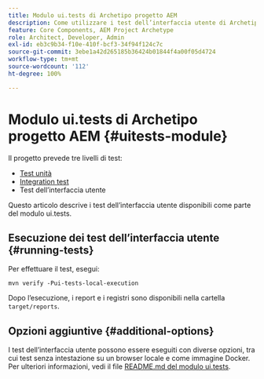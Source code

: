 ```yaml
---
title: Modulo ui.tests di Archetipo progetto AEM
description: Come utilizzare i test dell’interfaccia utente di Archetipo progetto AEM
feature: Core Components, AEM Project Archetype
role: Architect, Developer, Admin
exl-id: eb3c9b34-f10e-410f-bcf3-34f94f124c7c
source-git-commit: 3ebe1a42d265185b36424b01844f4a00f05d4724
workflow-type: tm+mt
source-wordcount: '112'
ht-degree: 100%

---
```


# Modulo ui.tests di Archetipo progetto AEM {#uitests-module}

Il progetto prevede tre livelli di test:

* [Test unità](core.md#unit-tests)
* [Integration test](ittests.md)
* Test dell’interfaccia utente

Questo articolo descrive i test dell’interfaccia utente disponibili come parte del modulo ui.tests.

## Esecuzione dei test dell’interfaccia utente {#running-tests}

Per effettuare il test, esegui:

```shell
mvn verify -Pui-tests-local-execution
```

Dopo l’esecuzione, i report e i registri sono disponibili nella cartella `target/reports`.

## Opzioni aggiuntive {#additional-options}

I test dell’interfaccia utente possono essere eseguiti con diverse opzioni, tra cui test senza intestazione su un browser locale e come immagine Docker. Per ulteriori informazioni, vedi il file [README.md del modulo ui.tests](https://github.com/adobe/aem-project-archetype/tree/master/src/main/archetype/ui.tests).
